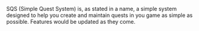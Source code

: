 SQS (Simple Quest System) is, as stated in a name, a simple system designed to help you create and maintain quests in you game as simple as possible. Features would be updated as they come.